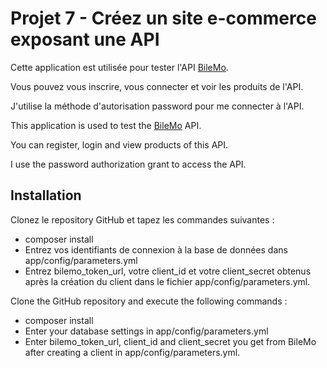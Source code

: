 # Projet 7 - Créez un site e-commerce exposant une API

Cette application est utilisée pour tester l'API [BileMo](https://github.com/Maxxxiimus92/p7_bilemo).

Vous pouvez vous inscrire, vous connecter et voir les produits de l'API.

J'utilise la méthode d'autorisation password pour me connecter à l'API.

This application is used to test the [BileMo](https://github.com/Maxxxiimus92/p7_bilemo) API.

You can register, login and view products of this API.

I use the password authorization grant to access the API.

## Installation

Clonez le repository GitHub et tapez les commandes suivantes :
- composer install
- Entrez vos identifiants de connexion à la base de données dans app/config/parameters.yml
- Entrez bilemo_token_url, votre client_id et votre client_secret obtenus après la création du client dans le fichier app/config/parameters.yml.

Clone the GitHub repository and execute the following commands :
- composer install
- Enter your database settings in app/config/parameters.yml
- Enter bilemo_token_url, client_id and client_secret you get from BileMo after creating a client in app/config/parameters.yml.
